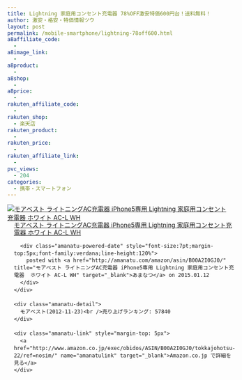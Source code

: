 ```yaml
---
title: Lightning 家庭用コンセント充電器 78%OFF激安特価600円台！送料無料！
author: 激安・格安・特価情報ツウ
layout: post
permalink: /mobile-smartphone/lightning-78off600.html
a8affiliate_code:
  - 
a8image_link:
  - 
a8product:
  - 
a8shop:
  - 
a8price:
  - 
rakuten_affiliate_code:
  - 
rakuten_shop:
  - 楽天店
rakuten_product:
  - 
rakuten_price:
  - 
rakuten_affiliate_link:
  - 
pvc_views:
  - 204
categories:
  - 携帯・スマートフォン
---
```

<div class="amanatu-box" style="margin-bottom:0px;">
  <div class="amanatu-image" style="float:left;">
    <a href="http://www.amazon.co.jp/exec/obidos/ASIN/B00A2I0GJ0/tokkajohotsu-22/ref=nosim/" name="amanatulink" target="_blank"><img src="http://i2.wp.com/ecx.images-amazon.com/images/I/3100hXFpkBL._SL160_.jpg?w=546" alt="モアベスト ライトニングAC充電器 iPhone5専用 Lightning 家庭用コンセント充電器  ホワイト AC-L WH" style="border: none;" data-recalc-dims="1" /></a>
  </div>
  
  <div class="amanatu-info" style="float:left;margin-left:15px;line-height:120%">
    <div class="amanatu-name" style="margin-bottom:10px;line-height:120%">
      <a href="http://www.amazon.co.jp/exec/obidos/ASIN/B00A2I0GJ0/tokkajohotsu-22/ref=nosim/" name="amanatulink" target="_blank">モアベスト ライトニングAC充電器 iPhone5専用 Lightning 家庭用コンセント充電器 ホワイト AC-L WH</a> 
      
      <div class="amanatu-powered-date" style="font-size:7pt;margin-top:5px;font-family:verdana;line-height:120%">
        posted with <a href="http://amanatu.com/amazon/asin/B00A2I0GJ0/" title="モアベスト ライトニングAC充電器 iPhone5専用 Lightning 家庭用コンセント充電器  ホワイト AC-L WH" target="_blank">あまなつ</a> on 2015.01.12
      </div>
    </div>
    
    <div class="amanatu-detail">
      モアベスト(2012-11-23)<br />売り上げランキング: 57840
    </div>
    
    <div class="amanatu-link" style="margin-top: 5px">
      <a href="http://www.amazon.co.jp/exec/obidos/ASIN/B00A2I0GJ0/tokkajohotsu-22/ref=nosim/" name="amanatulink" target="_blank">Amazon.co.jp で詳細を見る</a>
    </div>
  </div>
  
  <div class="amanatu-footer" style="clear: left">
  </div>
</div>